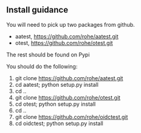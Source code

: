 Install guidance
----------------

You will need to pick up two packages from github.

- aatest, https://github.com/rohe/aatest.git
- otest, https://github.com/rohe/otest.git

The rest should be found on Pypi

You should do the following:

1. git clone https://github.com/rohe/aatest.git
2. cd aatest; python setup.py install
3. cd ..
4. git clone https://github.com/rohe/otest.git
5. cd otest; python setup.py install
6. cd ..
7. git clone https://github.com/rohe/oidctest.git
8. cd oidctest; python setup.py install
